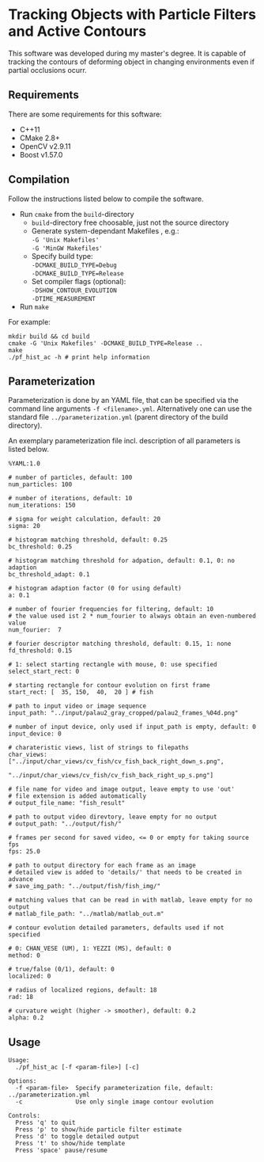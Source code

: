# Tracking Objects with Particle Filters and Active Contours

This software was developed during my master's degree.
It is capable of tracking the contours of deforming object in changing environments even if partial occlusions ocurr.

## Requirements

There are some requirements for this software:

* C++11
* CMake 2.8+
* OpenCV v2.9.11
* Boost v1.57.0

## Compilation

Follow the instructions listed below to compile the software.

* Run <code>cmake</code> from the <code>build</code>-directory 
    * <code>build</code>-directory free choosable, just not the source directory
    * Generate system-dependant Makefiles , e.g.:  
    <code>-G 'Unix Makefiles'</code>  
    <code>-G 'MinGW Makefiles'</code>
    * Specify build type:  
    <code>-DCMAKE_BUILD_TYPE=Debug</code>  
    <code>-DCMAKE_BUILD_TYPE=Release</code>
    * Set compiler flags (optional):  
    <code>-DSHOW_CONTOUR_EVOLUTION</code>  
    <code>-DTIME_MEASUREMENT</code>
* Run <code>make</code>

For example:

```
mkdir build && cd build
cmake -G 'Unix Makefiles' -DCMAKE_BUILD_TYPE=Release ..
make
./pf_hist_ac -h # print help information
```

## Parameterization

Parameterization is done by an YAML file, that can be specified via the command line arguments <code>-f \<filename\>.yml</code>.
Alternatively one can use the standard file <code>../parameterization.yml</code> (parent directory of the build directory).

An exemplary parameterization file incl. description of all parameters is listed below.

```
%YAML:1.0

# number of particles, default: 100
num_particles: 100

# number of iterations, default: 10
num_iterations: 150

# sigma for weight calculation, default: 20
sigma: 20

# histogram matching threshold, default: 0.25
bc_threshold: 0.25

# histogram matchimg threshold for adpation, default: 0.1, 0: no adaption
bc_threshold_adapt: 0.1

# histogram adaption factor (0 for using default)
a: 0.1

# number of fourier frequencies for filtering, default: 10
# the value used ist 2 * num_fourier to always obtain an even-numbered value
num_fourier:  7

# fourier descriptor matching threshold, default: 0.15, 1: none
fd_threshold: 0.15

# 1: select starting rectangle with mouse, 0: use specified
select_start_rect: 0

# starting rectangle for contour evolution on first frame
start_rect: [  35, 150,  40,  20 ] # fish

# path to input video or image sequence
input_path: "../input/palau2_gray_cropped/palau2_frames_%04d.png"

# number of input device, only used if input_path is empty, default: 0
input_device: 0

# charateristic views, list of strings to filepaths
char_views: ["../input/char_views/cv_fish/cv_fish_back_right_down_s.png",
             "../input/char_views/cv_fish/cv_fish_back_right_up_s.png"]

# file name for video and image output, leave empty to use 'out'
# file extension is added automatically
# output_file_name: "fish_result"

# path to output video direvtory, leave empty for no output
# output_path: "../output/fish/"

# frames per second for saved video, <= 0 or empty for taking source fps
fps: 25.0

# path to output directory for each frame as an image
# detailed view is added to 'details/' that needs to be created in advance
# save_img_path: "../output/fish/fish_img/"

# matching values that can be read in with matlab, leave empty for no output
# matlab_file_path: "../matlab/matlab_out.m"

# contour evolution detailed parameters, defaults used if not specified

# 0: CHAN_VESE (UM), 1: YEZZI (MS), default: 0
method: 0  

# true/false (0/1), default: 0               
localized: 0

# radius of localized regions, default: 18
rad: 18  

# curvature weight (higher -> smoother), default: 0.2
alpha: 0.2
```

## Usage

```
Usage:
  ./pf_hist_ac [-f <param-file>] [-c]

Options:
  -f <param-file>  Specify parameterization file, default: ../parameterization.yml
  -c               Use only single image contour evolution

Controls:
  Press 'q' to quit
  Press 'p' to show/hide particle filter estimate
  Press 'd' to toggle detailed output
  Press 't' to show/hide template
  Press 'space' pause/resume
```